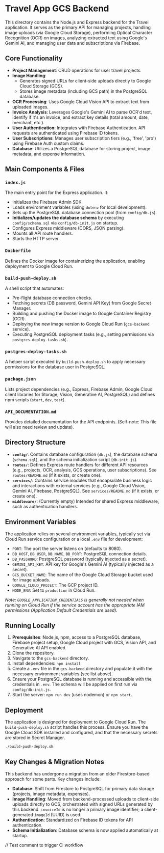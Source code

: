 # Travel App GCS Backend

This directory contains the Node.js and Express backend for the Travel application. It serves as the primary API for managing projects, handling image uploads (via Google Cloud Storage), performing Optical Character Recognition (OCR) on images, analyzing extracted text using Google's Gemini AI, and managing user data and subscriptions via Firebase.

## Core Functionality

*   **Project Management**: CRUD operations for user travel projects.
*   **Image Handling**:
    *   Generates signed URLs for client-side uploads directly to Google Cloud Storage (GCS).
    *   Stores image metadata (including GCS path) in the PostgreSQL database.
*   **OCR Processing**: Uses Google Cloud Vision API to extract text from uploaded images.
*   **Invoice Analysis**: Leverages Google's Gemini AI to parse OCR'd text, identify if it's an invoice, and extract key details (total amount, date, merchant, etc.).
*   **User Authentication**: Integrates with Firebase Authentication. API requests are authenticated using Firebase ID tokens.
*   **User Subscriptions**: Manages user subscription tiers (e.g., 'free', 'pro') using Firebase Auth custom claims.
*   **Database**: Utilizes a PostgreSQL database for storing project, image metadata, and expense information.

## Main Components & Files

### `index.js`
The main entry point for the Express application. It:
*   Initializes the Firebase Admin SDK.
*   Loads environment variables (using `dotenv` for local development).
*   Sets up the PostgreSQL database connection pool (from `config/db.js`).
*   **Initializes/updates the database schema** by executing `config/schema.sql` via `config/db-init.js` on startup.
*   Configures Express middleware (CORS, JSON parsing).
*   Mounts all API route handlers.
*   Starts the HTTP server.

### `Dockerfile`
Defines the Docker image for containerizing the application, enabling deployment to Google Cloud Run.

### `build-push-deploy.sh`
A shell script that automates:
*   Pre-flight database connection checks.
*   Fetching secrets (DB password, Gemini API Key) from Google Secret Manager.
*   Building and pushing the Docker image to Google Container Registry (GCR).
*   Deploying the new image version to Google Cloud Run (`gcs-backend` service).
*   Executing PostgreSQL deployment tasks (e.g., setting permissions via `postgres-deploy-tasks.sh`).

### `postgres-deploy-tasks.sh`
A helper script executed by `build-push-deploy.sh` to apply necessary permissions for the database user in PostgreSQL.

### `package.json`
Lists project dependencies (e.g., Express, Firebase Admin, Google Cloud client libraries for Storage, Vision, Generative AI, PostgreSQL) and defines npm scripts (`start`, `dev`, `test`).

### `API_DOCUMENTATION.md`
Provides detailed documentation for the API endpoints. (Self-note: This file will also need review and update).

## Directory Structure

*   **`config/`**: Contains database configuration (`db.js`), the database schema (`schema.sql`), and the schema initialization script (`db-init.js`).
*   **`routes/`**: Defines Express route handlers for different API resources (e.g., projects, OCR, analysis, GCS operations, user subscriptions). See `routes/README.md` (if it exists, or create one).
*   **`services/`**: Contains service modules that encapsulate business logic and interactions with external services (e.g., Google Cloud Vision, Gemini AI, Firebase, PostgreSQL). See `services/README.md` (if it exists, or create one).
*   **`middleware/`**: (Currently empty) Intended for shared Express middleware, such as authentication handlers.

## Environment Variables

The application relies on several environment variables, typically set via Cloud Run service configuration or a local `.env` file for development:

*   `PORT`: The port the server listens on (defaults to 8080).
*   `DB_HOST`, `DB_USER`, `DB_NAME`, `DB_PORT`: PostgreSQL connection details.
*   `DB_PASSWORD`: PostgreSQL password (typically injected as a secret).
*   `GEMINI_API_KEY`: API key for Google's Gemini AI (typically injected as a secret).
*   `GCS_BUCKET_NAME`: The name of the Google Cloud Storage bucket used for image uploads.
*   `GOOGLE_CLOUD_PROJECT`: The GCP project ID.
*   `NODE_ENV`: Set to `production` in Cloud Run.

*Note: `GOOGLE_APPLICATION_CREDENTIALS` is generally not needed when running on Cloud Run if the service account has the appropriate IAM permissions (Application Default Credentials are used).*

## Running Locally

1.  **Prerequisites**: Node.js, npm, access to a PostgreSQL database, Firebase project setup, Google Cloud project with GCS, Vision API, and Generative AI API enabled.
2.  Clone the repository.
3.  Navigate to the `gcs-backend` directory.
4.  Install dependencies: `npm install`
5.  Create a `.env` file in the `gcs-backend` directory and populate it with the necessary environment variables (see list above).
6.  Ensure your PostgreSQL database is running and accessible with the credentials in `.env`. The schema will be applied on first run via `config/db-init.js`.
7.  Start the server: `npm run dev` (uses nodemon) or `npm start`.

## Deployment

The application is designed for deployment to Google Cloud Run. The `build-push-deploy.sh` script handles this process. Ensure you have the Google Cloud SDK installed and configured, and that the necessary secrets are stored in Secret Manager.

```bash
./build-push-deploy.sh
```

## Key Changes & Migration Notes

This backend has undergone a migration from an older Firestore-based approach for some parts. Key changes include:
*   **Database**: Shift from Firestore to PostgreSQL for primary data storage (projects, image metadata, expenses).
*   **Image Handling**: Moved from backend-processed uploads to client-side uploads directly to GCS, orchestrated with signed URLs generated by this backend. `invoiceId` is no longer a primary image identifier; a client-generated `imageId` (UUID) is used.
*   **Authentication**: Standardized on Firebase ID tokens for API authentication.
*   **Schema Initialization**: Database schema is now applied automatically at startup.

// Test comment to trigger CI workflow 